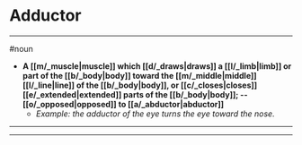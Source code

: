 # Adductor
---
#noun
- **A [[m/_muscle|muscle]] which [[d/_draws|draws]] a [[l/_limb|limb]] or part of the [[b/_body|body]] toward the [[m/_middle|middle]] [[l/_line|line]] of the [[b/_body|body]], or [[c/_closes|closes]] [[e/_extended|extended]] parts of the [[b/_body|body]]; -- [[o/_opposed|opposed]] to [[a/_abductor|abductor]]**
	- _Example: the adductor of the eye turns the eye toward the nose._
---
---
